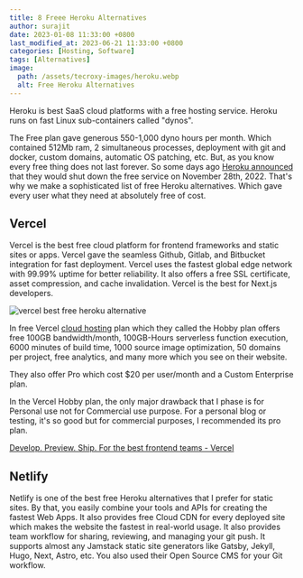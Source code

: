```yaml
---
title: 8 Freee Heroku Alternatives
author: surajit
date: 2023-01-08 11:33:00 +0800
last_modified_at: 2023-06-21 11:33:00 +0800
categories: [Hosting, Software]
tags: [Alternatives]
image:
  path: /assets/tecroxy-images/heroku.webp
  alt: Free Heroku Alternatives
---
```


Heroku is best SaaS cloud platforms with a free hosting service. Heroku runs on fast Linux sub-containers called "dynos".

The Free plan gave generous 550-1,000 dyno hours per month. Which contained 512Mb ram, 2 simultaneous processes, deployment with git and docker, custom domains, automatic OS patching, etc. 
But, as you know every free thing does not last forever. So some days ago [Heroku announced](https://blog.heroku.com/next-chapter) that they would shut down the free service on November 28th, 2022. That's why we make a sophisticated list of free Heroku alternatives. Which gave every user what they need at absolutely free of cost.

## **Vercel**

Vercel is the best free cloud platform for frontend frameworks and static sites or apps. Vercel gave the seamless Github, Gitlab, and Bitbucket integration for fast deployment. Vercel uses the fastest global edge network with 99.99% uptime for better reliability. It also offers a free SSL certificate, asset compression, and cache invalidation. Vercel is the best for Next.js developers. 

![vercel best free heroku alternative](/assets/tecroxy-images/vercel.webp)

In free Vercel [cloud hosting](https://tecroxy.com/cloudways-review) plan which they called the Hobby plan offers free 100GB bandwidth/month, 100GB-Hours serverless function execution, 6000 minutes of build time, 1000 source image optimization, 50 domains per project, free analytics, and many more which you see on their website.

They also offer Pro which cost $20 per user/month and a Custom Enterprise plan.

In the Vercel Hobby plan, the only major drawback that I phase is for Personal use not for Commercial use purpose. For a personal blog or testing, it's so good but for commercial purposes, I recommended its pro plan.

[Develop. Preview. Ship. For the best frontend teams - Vercel](https://vercel.com/)

## **Netlify**

Netlify is one of the best free Heroku alternatives that I prefer for static sites. By that, you easily combine your tools and APIs for creating the fastest Web Apps. It also provides free Cloud CDN for every deployed site which makes the website the fastest in real-world usage. It also provides team workflow for sharing, reviewing, and managing your git push. It supports almost any Jamstack static site generators like Gatsby, Jekyll, Hugo, Next, Astro, etc. You also used their Open Source CMS for your Git workflow.
